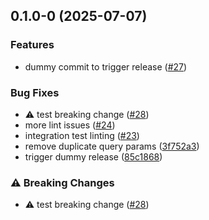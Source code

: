 ## 0.1.0-0 (2025-07-07)

### Features

- dummy commit to trigger release ([#27](https://github.com/GetStream/stream-feeds-js/pull/27))

### Bug Fixes

- ⚠️  test breaking change ([#28](https://github.com/GetStream/stream-feeds-js/pull/28))
- more lint issues ([#24](https://github.com/GetStream/stream-feeds-js/pull/24))
- integration test linting ([#23](https://github.com/GetStream/stream-feeds-js/pull/23))
- remove duplicate query params ([3f752a3](https://github.com/GetStream/stream-feeds-js/commit/3f752a3))
- trigger dummy release ([85c1868](https://github.com/GetStream/stream-feeds-js/commit/85c1868))

### ⚠️  Breaking Changes

- ⚠️  test breaking change ([#28](https://github.com/GetStream/stream-feeds-js/pull/28))